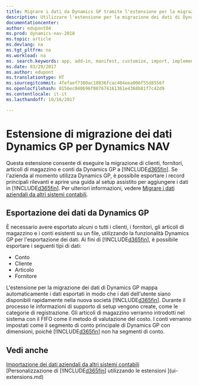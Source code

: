 ```yaml
---
title: Migrare i dati da Dynamics GP tramite l'estensione per la migrazione dei dati
description: Utilizzare l'estensione per la migrazione dei dati di Dynamics GP per migrare i dati relativi a clienti, fornitori, articoli di magazzino e conti da Dynamics GP a Dynamics NAV.
documentationcenter: 
author: edupont04
ms.prod: dynamics-nav-2018
ms.topic: article
ms.devlang: na
ms.tgt_pltfrm: na
ms.workload: na
ms. search.keywords: app, add-in, manifest, customize, import, implement
ms.date: 03/29/2017
ms.author: edupont
ms.translationtype: HT
ms.sourcegitcommit: 4fefaef7380ac10836fcac404eea006f55d8556f
ms.openlocfilehash: 0156ec040b96f007674161361e4368b81f7c42d9
ms.contentlocale: it-it
ms.lasthandoff: 10/16/2017

---
```

# <a name="the-dynamics-gp-data-migration-extension-for-dynamics-nav"></a>Estensione di migrazione dei dati Dynamics GP per Dynamics NAV
Questa estensione consente di eseguire la migrazione di clienti, fornitori, articoli di magazzino e conti da Dynamics GP a [!INCLUDE[d365fin](includes/d365fin_md.md)]. Se l'azienda al momento utilizza Dynamics GP, è possibile esportare i record principali rilevanti e aprire una guida al setup assistito per aggiungere i dati in [!INCLUDE[d365fin](includes/d365fin_md.md)]. Per ulteriori informazioni, vedere [Migrare i dati aziendali da altri sistemi contabili](upload-data.md).

## <a name="exporting-data-from-dynamics-gp"></a>Esportazione dei dati da Dynamics GP
È necessario avere esportato alcuni o tutti i clienti, i fornitori, gli articoli di magazzino e i conti esistenti su un file, utilizzando la funzionalità Dynamics GP per l'esportazione dei dati. Ai fini di [!INCLUDE[d365fin](includes/d365fin_md.md)], è possibile esportare i seguenti tipi di dati:

* Conto  
* Cliente  
* Articolo  
* Fornitore  

L'estensione per la migrazione dei dati di Dynamics GP mappa automaticamente i dati esportati in modo che i dati dell'utente siano disponibili rapidamente nella nuova società [!INCLUDE[d365fin](includes/d365fin_md.md)]. Durante il processo le informazioni di supporto di setup vengono create, come le categorie di registrazione. Gli articoli di magazzino verranno introdotti nel sistema con il FIFO come il metodo di valutazione del costo. I conti verranno impostati come il segmento di conto principale di Dynamics GP con dimensioni, poiché [!INCLUDE[d365fin](includes/d365fin_long_md.md)] non ha segmenti di conto.

## <a name="see-also"></a>Vedi anche
[Importazione dei dati aziendali da altri sistemi contabili](upload-data.md)  
[Personalizzazione di [!INCLUDE[d365fin](includes/d365fin_md.md)] utilizzando le estensioni ](ui-extensions.md)  

